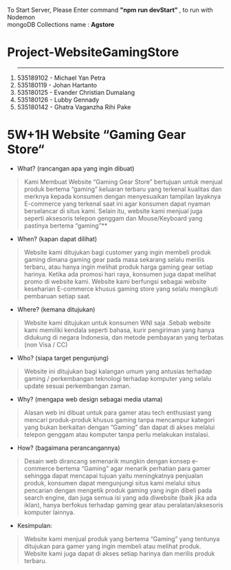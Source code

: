 To Start Server,
Please Enter command <b> "npm run devStart" </b>, to run with Nodemon
<br>
mongoDB Collections name : <b>Agstore</b>

# Project-WebsiteGamingStore
<ol>
   <hr>
    <li>
535189102 - Michael Yan Petra
  </li>
  <li>
    535180119 - Johan Hartanto
  </li>
   <li>
535180125 - Evander Christian Dumalang
  </li>
     <li>
535180126 - Lubby Gennady
  </li>
 <li>
535180142 - Ghatra Vaganzha Rihi Pake
  </li>
   </ol>

<h1> 5W+1H Website “Gaming Gear Store“</h1>

- What? (rancangan apa yang ingin dibuat)
> Kami Membuat Website “Gaming Gear Store” bertujuan untuk menjual produk bertema “gaming” keluaran terbaru yang terkenal kualitas dan merknya kepada konsumen dengan menyesuaikan tampilan layaknya E-commerce yang terkenal saat ini agar konsumen dapat nyaman berselancar di situs kami. Selain itu, website kami menjual juga seperti aksesoris telepon genggam dan Mouse/Keyboard yang pastinya bertema “gaming”**

- When? (kapan dapat dilihat)
> Website kami ditujukan bagi customer yang ingin membeli produk gaming dimana gaming gear pada masa sekarang selalu merilis terbaru, atau hanya ingin melihat produk harga gaming gear setiap harinya. Ketika ada promosi hari raya, konsumen juga dapat melihat promo di website kami. 
Website kami berfungsi sebagai website keseharian E-commerce khusus gaming store yang selalu mengikuti pembaruan setiap saat.

- Where? (kemana ditujukan)
> Website kami ditujukan untuk konsumen WNI saja .Sebab website kami memiliki kendala seperti bahasa, kurir pengiriman yang hanya didukung di negara Indonesia, dan metode pembayaran yang terbatas (non Visa / CC)

- Who? (siapa target pengunjung)
> Website ini ditujukan bagi kalangan umum yang antusias terhadap gaming / perkembangan teknologi terhadap komputer yang selalu update sesuai perkembangan zaman.

- Why? (mengapa web design sebagai media utama)
> Alasan web ini dibuat untuk para gamer atau tech enthusiast yang mencari produk-produk khusus gaming tanpa mencampur kategori yang bukan berkaitan dengan “Gaming” dan dapat di akses melalui telepon genggam atau komputer tanpa perlu melakukan instalasi.

- How? (bagaimana perancangannya)
> Desain web dirancang semenarik mungkin dengan konsep e-commerce bertema “Gaming” agar menarik perhatian para gamer sehingga dapat mencapai tujuan yaitu meningkatnya penjualan produk, konsumen dapat mengunjungi situs kami melalui situs pencarian dengan mengetik produk gaming yang ingin dibeli pada search engine, dan juga semua isi yang ada diwebsite (baik jika ada iklan), hanya berfokus terhadap gaming gear atau peralatan/aksesoris komputer  lainnya.

- Kesimpulan:
> Website kami menjual produk yang bertema “Gaming” yang tentunya ditujukan para gamer yang ingin membeli atau melihat produk. Website kami juga dapat di akses setiap harinya dan merilis produk terbaru.



